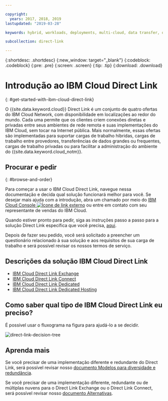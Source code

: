 ```yaml
---

copyright:
  years: 2017, 2018, 2019
lastupdated: "2019-03-28"

keywords: hybrid, workloads, deployments, multi-cloud, data transfer, descriptions, diverse, redundant

subcollection: direct-link

---
```


{:shortdesc: .shortdesc}
{:new_window: target="_blank"}
{:codeblock: .codeblock}
{:pre: .pre}
{:screen: .screen}
{:tip: .tip}
{:download: .download}

# Introdução ao IBM Cloud Direct Link
{: #get-started-with-ibm-cloud-direct-link}

O {{site.data.keyword.cloud}} Direct Link é um conjunto de quatro ofertas do IBM Cloud Network, com
disponibilidade em localizações ao redor do mundo. Cada uma permite que os clientes criem conexões diretas e privadas entre seus ambientes de rede remota e suas implementações do IBM Cloud, sem tocar na Internet pública. Mais normalmente, essas ofertas são
implementadas para suportar cargas de trabalho híbridas, cargas de trabalho entre provedores, transferências de
dados grandes ou frequentes, cargas de trabalho privadas ou para facilitar a administração do ambiente
do {{site.data.keyword.cloud_notm}}.

## Procurar e pedir
{: #browse-and-order}

Para começar a usar o IBM Cloud Direct Link, navegue nessa documentação e decida qual solução funcionará
melhor para você. Se desejar mais ajuda com a introdução, abra um chamado por meio do
[IBM Cloud Console
![Ícone de link externo](../../icons/launch-glyph.svg "Ícone de link externo")](https://cloud.ibm.com/unifiedsupport/cases/add) ou
entre em contato com seu representante de vendas do IBM Cloud.

Quando estiver pronto para pedir, siga as instruções passo a
passo para a solução Direct Link específica que você precisa,
[aqui](/docs/infrastructure/direct-link?topic=direct-link-order-ibm-cloud-direct-link).

Depois de fazer seu pedido, você será solicitado a preencher um questionário relacionado à sua solução e aos requisitos de sua carga de trabalho e será possível revisar os nossos termos de serviço.

## Descrições da solução IBM Cloud Direct Link

 * [IBM Cloud Direct Link Exchange](/docs/infrastructure/direct-link?topic=direct-link-direct-link-exchange-solution)
 * [IBM Cloud Direct Link Connect](/docs/infrastructure/direct-link?topic=direct-link-direct-link-connect-solution)
 * [IBM Cloud Direct Link Dedicated](/docs/infrastructure/direct-link?topic=direct-link-direct-link-dedicated-solution)
 * [IBM Cloud Direct Link Dedicated Hosting](/docs/infrastructure/direct-link?topic=direct-link-direct-link-dedicated-hosting-solution)


## Como saber qual tipo de IBM Cloud Direct Link eu preciso?

É possível usar o fluxograma na figura para ajudá-lo a se decidir.

![direct-link-decision-tree](/images/direct-link-decision-tree.png)

## Aprenda mais

Se você precisar de uma implementação diferente e redundante do Direct Link, será possível revisar nosso
[documento
Modelos para diversidade e redundância](/docs/infrastructure/direct-link?topic=direct-link-models-for-diversity-and-redundancy-in-direct-link).

Se você precisar de uma implementação diferente, redundante ou de múltiplas nuvens para o Direct Link Exchange ou o
Direct Link Connect, será possível revisar nosso
[documento Alternativas](/docs/infrastructure/direct-link?topic=direct-link-alternatives-for-your-ibm-cloud-direct-link-deployment).
